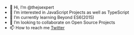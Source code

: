 - 👋 Hi, I’m @thejsexpert
- 👀 I’m interested in JavaScript Projects as well as TypeScript
- 🌱 I’m currently learning Beyond ES6(2015)
- 💞️ I’m looking to collaborate on Open Source Projects
- 📫 How to reach me [Twitter](https://twitter.com/TheJSExpert1)

<!---
thejsexpert/thejsexpert is a ✨ special ✨ repository because its `README.md` (this file) appears on your GitHub profile.
You can click the Preview link to take a look at your changes.
--->
